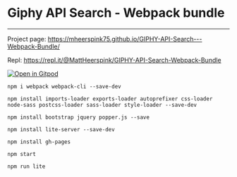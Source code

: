 # Giphy API Search - Webpack bundle
---
Project page: https://mheerspink75.github.io/GIPHY-API-Search---Webpack-Bundle/

Repl: https://repl.it/@MattHeerspink/GIPHY-API-Search-Webpack-Bundle



[![Open in Gitpod](https://gitpod.io/button/open-in-gitpod.svg)](https://gitpod.io#snapshot/4fc21307-e75b-4c10-9baa-d48d5b7b970c)



```
npm i webpack webpack-cli --save-dev

npm install imports-loader exports-loader autoprefixer css-loader node-sass postcss-loader sass-loader style-loader --save-dev

npm install bootstrap jquery popper.js --save

npm install lite-server --save-dev

npm install gh-pages

npm start

npm run lite
```
